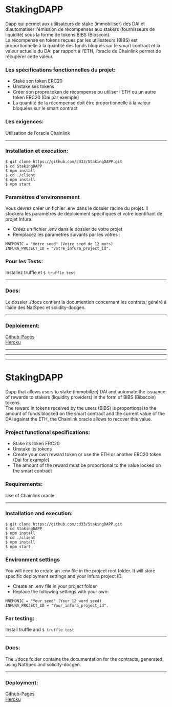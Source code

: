 ﻿# StakingDAPP

Dapp qui permet aux utilisateurs de stake (immobiliser) des DAI et d'automatiser l'émission de récompenses aux stakers (fournisseurs de liquidité) sous la forme de tokens BIBS (Bibscoin).  
La récompense en tokens reçues par les utilisateurs (BIBS) est proportionnelle à la quantité des fonds bloqués sur le smart contract et la valeur actuelle du DAI par rapport à l'ETH, l’oracle de Chainlink permet de récupérer cette valeur.  

### Les spécifications fonctionnelles du projet: 
* Stake son token ERC20
* Unstake ses tokens 
* Créer son propre token de récompense ou utiliser l’ETH ou un autre token ERC20 (Dai par exemple) 
* La quantité de la récompense doit être proportionnelle à la valeur bloquées sur le smart contract 

### Les exigences:
Utilisation de l’oracle Chainlink 
***
### Installation et execution:
```
$ git clone https://github.com/cd33/StakingDAPP.git
$ cd StakingDAPP
$ npm install
$ cd ./client
$ npm install
$ npm start
```
### Paramètres d'environnement
Vous devrez créer un fichier .env dans le dossier racine du projet. Il stockera les paramètres de déploiement spécifiques et votre identifiant de projet Infura.  
* Créez un fichier .env dans le dossier de votre projet  
* Remplacez les paramètres suivants par les vôtres :
```
MNEMONIC = "Votre_seed" (Votre seed de 12 mots)
INFURA_PROJECT_ID = "Votre_infura_project_id".
```
### Pour les Tests:
Installez truffle et ```$ truffle test```
***
### Docs:
Le dossier ./docs contient la documention concernant les contrats, généré à l’aide des NatSpec et solidity-docgen.
***
### Deploiement:
[Github-Pages](https://cd33.github.io/StakingDAPP/)  
[Heroku](https://staking-dapp.herokuapp.com/)

***
***
***

# StakingDAPP

Dapp that allows users to stake (immobilize) DAI and automate the issuance of rewards to stakers (liquidity providers) in the form of BIBS (Bibscoin) tokens.  
The reward in tokens received by the users (BIBS) is proportional to the amount of funds blocked on the smart contract and the current value of the DAI against the ETH, the Chainlink oracle allows to recover this value. 

### Project functional specifications: 
* Stake its token ERC20
* Unstake its tokens 
* Create your own reward token or use the ETH or another ERC20 token (Dai for example) 
* The amount of the reward must be proportional to the value locked on the smart contract 

### Requirements:
Use of Chainlink oracle 
***
### Installation and execution:
```
$ git clone https://github.com/cd33/StakingDAPP.git
$ cd StakingDAPP
$ npm install
$ cd ./client
$ npm install
$ npm start
```
### Environment settings
You will need to create an .env file in the project root folder. It will store specific deployment settings and your Infura project ID.  
* Create an .env file in your project folder  
* Replace the following settings with your own:
```
MNEMONIC = "Your_seed" (Your 12 word seed)
INFURA_PROJECT_ID = "Your_infura_project_id".
```
### For testing:
Install truffle and ``$ truffle test``
***
### Docs:
The ./docs folder contains the documentation for the contracts, generated using NatSpec and solidity-docgen.
***
### Deployment:
[Github-Pages](https://cd33.github.io/StakingDAPP/)  
[Heroku](https://staking-dapp.herokuapp.com/)
